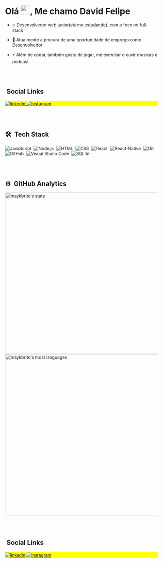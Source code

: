 <h1 align="left">Olá <img src="https://raw.githubusercontent.com/kaueMarques/kaueMarques/master/hi.gif" width="30px">, Me chamo David Felipe</h1>

- 🔥  Desenvolvedor web junior(eterno estudande), com o foco no full-stack

- 🔭 Atualmente a procura de uma oportunidade de emprego como Desenvolvedor

- ⚡ Além de codar, também gosto de jogar, me exercitar e ouvir musicas e podcast.
 
<br><br>

## &nbsp;Social Links

<p align="left" style="background:yellow">
<a href="https://linkedin.com/in/david-felipe-1022821b6" target="_blank">
  <img align="center" src="https://img.shields.io/badge/-David-05122A?style=flat&logo=linkedin" alt="linkedin"/>
</a>
<a href="https://instagram.com/davidfelipemonte" target="_blank">
 <img align="center" src="https://img.shields.io/badge/-David-05122A?style=flat&logo=instagram" alt="instagram"/>
</a>
</p>

<br><br>

## 🛠 &nbsp;Tech Stack

![JavaScript](https://img.shields.io/badge/-JavaScript-05122A?style=flat&logo=javascript)&nbsp;
![Node.js](https://img.shields.io/badge/-Node.js-05122A?style=flat&logo=node.js)&nbsp;
![HTML](https://img.shields.io/badge/-HTML-05122A?style=flat&logo=HTML5)&nbsp;
![CSS](https://img.shields.io/badge/-CSS-05122A?style=flat&logo=CSS3&logoColor=1572B6)&nbsp;
![React](https://img.shields.io/badge/-React-05122A?style=flat&logo=react)&nbsp;
![React-Native](https://img.shields.io/badge/-ReactNative-05122A?style=flat&logo=react)&nbsp;
![Git](https://img.shields.io/badge/-Git-05122A?style=flat&logo=git)&nbsp;
![GitHub](https://img.shields.io/badge/-GitHub-05122A?style=flat&logo=github)&nbsp;
![Visual Studio Code](https://img.shields.io/badge/-Visual%20Studio%20Code-05122A?style=flat&logo=visual-studio-code&logoColor=007ACC)&nbsp;
![SQLite](https://img.shields.io/badge/-SQLite-05122A?style=flat&logo=sqlite)&nbsp;

<br><br>

## ⚙️ &nbsp;GitHub Analytics

<p align="left">
<img width="530em" src="https://github-readme-stats.vercel.app/api?username=DFelipe1&show_icons=true&theme=vision-friendly-dark" alt="maykbrito's stats"/>
<img width="530em" src="https://github-readme-stats.vercel.app/api/top-langs/?username=DFelipe1&layout=compact&theme=vision-friendly-dark" alt="maykbrito's most languages"/>
</p>

<br><br>

## &nbsp;Social Links

<p align="left" style="background:yellow">
<a href="https://linkedin.com/in/david-felipe-1022821b6" target="_blank">
  <img align="center" src="https://img.shields.io/badge/-David-05122A?style=flat&logo=linkedin" alt="linkedin"/>
</a>
<a href="https://instagram.com/davidfelipemonte" target="_blank">
 <img align="center" src="https://img.shields.io/badge/-David-05122A?style=flat&logo=instagram" alt="instagram"/>
</a>
</p>
